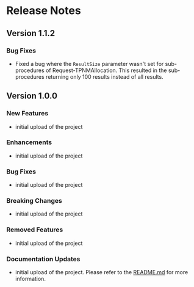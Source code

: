 ﻿# Release Notes

## Version 1.1.2

### Bug Fixes

- Fixed a bug where the `ResultSize` parameter wasn't set for sub-procedures of Request-TPNMAllocation. This resulted in the sub-procedures returning only 100 results instead of all results.

## Version 1.0.0

### New Features

- initial upload of the project

### Enhancements

- initial upload of the project

### Bug Fixes

- initial upload of the project

### Breaking Changes

- initial upload of the project

### Removed Features

- initial upload of the project

### Documentation Updates

- initial upload of the project. Please refer to the [README.md](../README.md) for more information.
